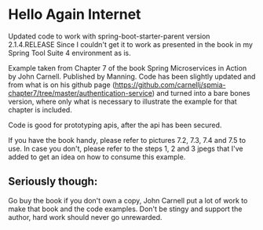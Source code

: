 # Hello Again Internet
Updated code to work with spring-boot-starter-parent version 2.1.4.RELEASE
Since I couldn't get it to work as presented in the book in my Spring Tool Suite 4 environment as is.

Example taken from Chapter 7 of the book Spring Microservices in Action by John Carnell. Published by Manning.
Code has been slightly updated and from what is on his github page
  (https://github.com/carnellj/spmia-chapter7/tree/master/authentication-service)
and turned into a bare bones version, where only what is necessary to illustrate the example 
for that chapter is included.

Code is good for prototyping apis, after the api has been secured.

If you have the book handy, please refer to pictures 7.2, 7.3, 7.4 and 7.5 to use.
In case you don't, please refer to the steps 1, 2 and 3 jpegs that I've added to get an idea on how to consume this example.

## Seriously though:
Go buy the book if you don't own a copy, John Carnell put a lot of work to make that book and the code examples. 
Don't be stingy and support the author, hard work should never go unrewarded.
